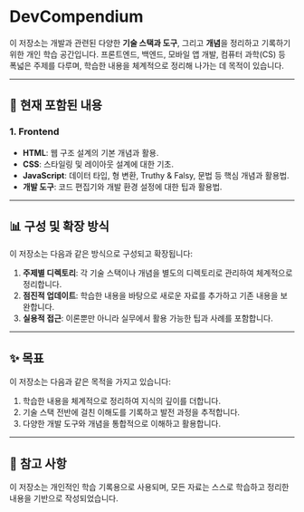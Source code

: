 # DevCompendium

이 저장소는 개발과 관련된 다양한 **기술 스택과 도구**, 그리고 **개념**을 정리하고 기록하기 위한 개인 학습 공간입니다. 프론트엔드, 백엔드, 모바일 앱 개발, 컴퓨터 과학(CS) 등 폭넓은 주제를 다루며, 학습한 내용을 체계적으로 정리해 나가는 데 목적이 있습니다.

---

## 📂 현재 포함된 내용

### 1. **Frontend**
- **HTML**: 웹 구조 설계의 기본 개념과 활용.
- **CSS**: 스타일링 및 레이아웃 설계에 대한 기초.
- **JavaScript**: 데이터 타입, 형 변환, Truthy & Falsy, 문법 등 핵심 개념과 활용법.
- **개발 도구**: 코드 편집기와 개발 환경 설정에 대한 팁과 활용법.

---

## 📊 구성 및 확장 방식

이 저장소는 다음과 같은 방식으로 구성되고 확장됩니다:
1. **주제별 디렉토리**: 각 기술 스택이나 개념을 별도의 디렉토리로 관리하여 체계적으로 정리합니다.
2. **점진적 업데이트**: 학습한 내용을 바탕으로 새로운 자료를 추가하고 기존 내용을 보완합니다.
3. **실용적 접근**: 이론뿐만 아니라 실무에서 활용 가능한 팁과 사례를 포함합니다.

---

## ✨ 목표

이 저장소는 다음과 같은 목적을 가지고 있습니다:
1. 학습한 내용을 체계적으로 정리하여 지식의 깊이를 더합니다.
2. 기술 스택 전반에 걸친 이해도를 기록하고 발전 과정을 추적합니다.
3. 다양한 개발 도구와 개념을 통합적으로 이해하고 활용합니다.

---

## 📜 참고 사항

이 저장소는 개인적인 학습 기록용으로 사용되며, 모든 자료는 스스로 학습하고 정리한 내용을 기반으로 작성되었습니다.
